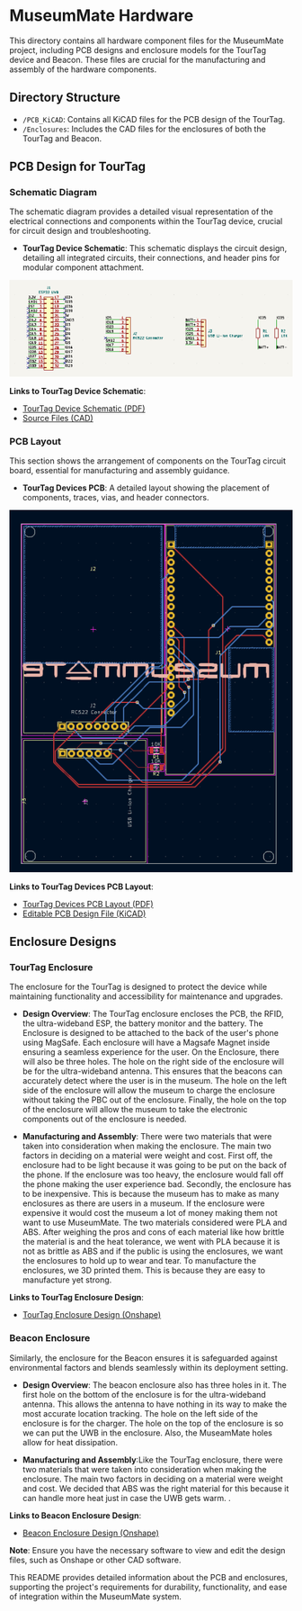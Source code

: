 # MuseumMate Hardware

This directory contains all hardware component files for the MuseumMate project, including PCB designs and enclosure models for the TourTag device and Beacon. These files are crucial for the manufacturing and assembly of the hardware components.

## Directory Structure

- `/PCB_KiCAD`: Contains all KiCAD files for the PCB design of the TourTag.
- `/Enclosures`: Includes the CAD files for the enclosures of both the TourTag and Beacon.

## PCB Design for TourTag

### Schematic Diagram

The schematic diagram provides a detailed visual representation of the electrical connections and components within the TourTag device, crucial for circuit design and troubleshooting.

- **TourTag Device Schematic**: This schematic displays the circuit design, detailing all integrated circuits, their connections, and header pins for modular component attachment.

![image](/media/pcbschematic.PNG)

**Links to TourTag Device Schematic**:
- [TourTag Device Schematic (PDF)](/media/pcbschematic.pdf)
- [Source Files (CAD)](/hardware/PCB_KiCAD/UWB_PCB/UWB_PCB.kicad_sch)

### PCB Layout

This section shows the arrangement of components on the TourTag circuit board, essential for manufacturing and assembly guidance.

- **TourTag Devices PCB**: A detailed layout showing the placement of components, traces, vias, and header connectors.

![image](/media/pcbdesign.PNG)

**Links to TourTag Devices PCB Layout**:
- [TourTag Devices PCB Layout (PDF)](/media/pcbdesign.pdf)
- [Editable PCB Design File (KiCAD)](/hardware/PCB_KiCAD/UWB_PCB/UWB_PCB.kicad_pcb)

## Enclosure Designs

### TourTag Enclosure

The enclosure for the TourTag is designed to protect the device while maintaining functionality and accessibility for maintenance and upgrades.

- **Design Overview**: 
The TourTag enclosure encloses the PCB, the RFID, the ultra-wideband ESP, the battery monitor and the battery. The Enclosure is designed to be attached to the back of the user's phone using MagSafe. Each enclosure will have a Magsafe Magnet inside ensuring a seamless experience for the user. On the Enclosure, there will also be three holes. The hole on the right side of the enclosure will be for the ultra-wideband antenna. This ensures that the beacons can accurately detect where the user is in the museum. The hole on the left side of the enclosure will allow the museum to charge the enclosure without taking the PBC out of the enclosure. Finally, the hole on the top of the enclosure will allow the museum to take the electronic components out of the enclosure is needed. 

- **Manufacturing and Assembly**: There were two materials that were taken into consideration when making the enclosure. The main two factors in deciding on a material were weight and cost. First off, the enclosure had to be light because it was going to be put on the back of the phone. If the enclosure was too heavy, the enclosure would fall off the phone making the user experience bad. Secondly, the enclosure has to be inexpensive. This is because the museum has to make as many enclosures as there are users in a museum. If the enclosure were expensive it would cost the museum a lot of money making them not want to use MuseumMate. The two materials considered were PLA and ABS. After weighing the pros and cons of each material like how brittle the material is and the heat tolerance, we went with PLA because it is not as brittle as ABS and if the public is using the enclosures, we want the enclosures to hold up to wear and tear. To manufacture the enclosures, we 3D printed them. This is because they are easy to manufacture yet strong.

**Links to TourTag Enclosure Design**:
- [TourTag Enclosure Design (Onshape)](#[[link_to_tourtag_onshape_file](https://cad.onshape.com/documents/7aaab9504794f084db368c22/w/5395925245216489e8e7f16a/e/d80cc8f357e229253dcfb44c)])

### Beacon Enclosure

Similarly, the enclosure for the Beacon ensures it is safeguarded against environmental factors and blends seamlessly within its deployment setting.

- **Design Overview**: The beacon enclosure also has three holes in it. The first hole on the bottom of the enclosure is for the ultra-wideband antenna. This allows the antenna to have nothing in its way to make the most accurate location tracking. The hole on the left side of the enclosure is for the charger. The hole on the top of the enclosure is so we can put the UWB in the enclosure. Also, the MuseamMate holes allow for heat dissipation. 


- **Manufacturing and Assembly**:Like the TourTag enclosure, there were two materials that were taken into consideration when making the enclosure. The main two factors in deciding on a material were weight and cost. We decided that ABS was the right material for this because it can handle more heat just in case the UWB gets warm. .

**Links to Beacon Enclosure Design**:
- [Beacon Enclosure Design (Onshape)](#[[link_to_beacon_onshape_file](https://cad.onshape.com/documents/9a545c80bb0287f4124073f7/w/fd1997773b928c532072d26f/e/a766d1128aeb9f154a371a63)])

**Note**: Ensure you have the necessary software to view and edit the design files, such as Onshape or other CAD software.

This README provides detailed information about the PCB and enclosures, supporting the project's requirements for durability, functionality, and ease of integration within the MuseumMate system.
